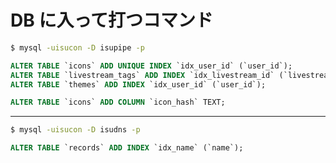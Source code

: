 # DB に入って打つコマンド

```bash
$ mysql -uisucon -D isupipe -p
```

```sql
ALTER TABLE `icons` ADD UNIQUE INDEX `idx_user_id` (`user_id`);
ALTER TABLE `livestream_tags` ADD INDEX `idx_livestream_id` (`livestream_id`);
ALTER TABLE `themes` ADD INDEX `idx_user_id` (`user_id`);

ALTER TABLE `icons` ADD COLUMN `icon_hash` TEXT;
```

---

```bash
$ mysql -uisucon -D isudns -p
```

```sql
ALTER TABLE `records` ADD INDEX `idx_name` (`name`);
```
